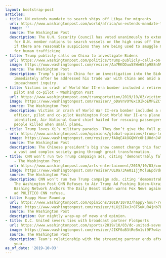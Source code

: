 ```yaml
---
layout: bootstrap-post
articles:
- title: UN extends mandate to search ships off Libya for migrants
  url: https://www.washingtonpost.com/world/africa/un-extends-mandate-to-search-ships-off-libya-for-migrants/2019/10/03/66441d46-e639-11e9-b0a6-3d03721b85ef_story.html
  image: ''
  source: The Washington Post
  description: The U.N. Security Council has voted unanimously to extend he mandate
    for U.N. member nations to search vessels on the high seas off the coast of Libya
    if there are reasonable suspicions they are being used to smuggle migrants or
    for human trafficking
- title: Trump publicly calls on China to investigate Bidens
  url: https://www.washingtonpost.com/politics/trump-publicly-calls-on-china-to-investigate-bidens/2019/10/03/2ae94f6a-e5f2-11e9-b403-f738899982d2_story.html
  image: https://www.washingtonpost.com/resizer/Aa7RKODuu5SWe654p988n5VswxM=/1440x0/smart/arc-anglerfish-washpost-prod-washpost.s3.amazonaws.com/public/NEEFVSHF54I6TMFGHUBXEG4F54.jpg
  source: The Washington Post
  description: Trump’s plea to China for an investigation into the Bidens came almost
    immediately after he addressed his trade war with China and amid a fast-moving
    impeachment inquiry.
- title: Victims in crash of World War II-era bomber included a retired police officer,
    pilot and co-pilot - Washington Post
  url: https://www.washingtonpost.com/transportation/2019/10/03/victims-crash-world-war-ii-era-bomber-included-retired-police-officer-pilot-co-pilot/
  image: https://www.washingtonpost.com/resizer/_oDaVnVOYGxCOIkoEMPEZCf23_8=/1440x0/smart/arc-anglerfish-washpost-prod-washpost.s3.amazonaws.com/public/YJGZUWHGC4I6TMFGHUBXEG4F54.jpg
  source: The Washington Post
  description: Victims in crash of World War II-era bomber included a retired police
    officer, pilot and co-pilot Washington Post World War II-era plane crash victim
    identified, Air National Guard chief hailed for rescuing passengers Fox News 3
    people killed when small plane…
- title: Trump loves Xi’s military parades. They don’t give the full picture.
  url: https://www.washingtonpost.com/opinions/global-opinions/trump-loves-xis-military-parades-they-dont-give-the-full-picture/2019/10/03/0de7a36c-e61f-11e9-b403-f738899982d2_story.html
  image: https://www.washingtonpost.com/resizer/fA8qE4k8GQWYc0H1U0dnJ4VRl1A=/1440x0/smart/arc-anglerfish-washpost-prod-washpost.s3.amazonaws.com/public/UTPUWBXEOMI6TJXIQ5M4LR7WBA.jpg
  source: The Washington Post
  description: The Chinese president’s big show cannot change this fact — China is
    a vast and complex society going through great transformation.
- title: CNN won’t run two Trump campaign ads, citing ‘demonstrably false’ claims
    - The Washington Post
  url: https://www.washingtonpost.com/arts-entertainment/2019/10/03/cnn-wont-run-two-trump-campaign-ads-citing-demonstrably-false-claims/
  image: https://www.washingtonpost.com/resizer/UL0a73Ae01IjjMcluEpd7dutRjk=/1440x0/smart/arc-anglerfish-washpost-prod-washpost.s3.amazonaws.com/public/ECMZV5XF7QI6TMFGHUBXEG4F54.jpg
  source: The Washington Post
  description: CNN won’t run two Trump campaign ads, citing ‘demonstrably false’ claims
    The Washington Post CNN Refuses to Air Trump Ad Pushing Biden-Ukraine Claims and
    Bashing Network Anchors The Daily Beast Biden warns Fox News against running Trump
    ad POLITICO CNN refuse…
- title: Happy Hour Roundup
  url: https://www.washingtonpost.com/opinions/2019/10/03/happy-hour-roundup/
  image: https://www.washingtonpost.com/resizer/tLXj3IkxJr8TSuKuR4jnb7E1piQ=/1484x0/arc-anglerfish-washpost-prod-washpost.s3.amazonaws.com/public/X4FXSLG7ZEI6TPT7JTEFAF6DN4.jpg
  source: The Washington Post
  description: Our nightly wrap-up of news and opinion.
- title: D.C. United severs ties with broadcast partner FloSports
  url: https://www.washingtonpost.com/sports/2019/10/03/dc-united-severs-ties-with-broadcast-partner-flosports/
  image: https://www.washingtonpost.com/resizer/JIKF0aB3tReBn1st9F7w4zrMlAM=/1440x0/smart/arc-anglerfish-washpost-prod-washpost.s3.amazonaws.com/public/I5XHIBXDCUI6TMFGHUBXEG4F54.jpg
  source: The Washington Post
  description: Team's relationship with the streaming partner ends after one troubled
    year.
as_of_date: '2019-10-03'
---
```


